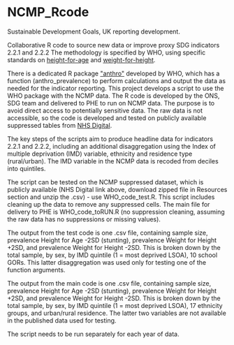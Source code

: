 # NCMP_Rcode

Sustainable Development Goals, UK reporting development.

Collaborative R code to source new data or improve proxy SDG indicators 2.2.1 and 2.2.2
The methodology is specified by WHO, using specific standards on [height-for-age](https://www.who.int/tools/child-growth-standards/standards/length-height-for-age) and [weight-for-height](https://www.who.int/tools/child-growth-standards/standards/weight-for-length-height).

There is a dedicated R package ["anthro"](https://cran.r-project.org/web/packages/anthro/anthro.pdf) developed by WHO, which has a function (anthro_prevalence) to perform calculations and output the data as needed for the indicator reporting. This project develops a script to use the WHO package with the NCMP data. The R code is developed by the ONS, SDG team and delivered to PHE to run on NCMP data. The purpose is to avoid direct access to potentially sensitive data.
The raw data is not accessible, so the code is developed and tested on publicly available suppressed tables from [NHS Digital](https://digital.nhs.uk/data-and-information/publications/statistical/national-child-measurement-programme/2018-19-school-year).

The key steps of the scripts aim to produce headline data for indicators 2.2.1 and 2.2.2, including an additional disaggregation using the Index of multiple deprivation (IMD) variable, ethnicity and residence type (rural/urban). The IMD variable in the NCMP data is recoded from deciles into quintiles.

The script can be tested on the NCMP suppressed dataset, which is publicly available (NHS Digital link above, download zipped file in Resources section and unzip the .csv) - use WHO_code_test.R. This script includes cleaning up the data to remove any suppressed cells. The main file for delivery to PHE is WHO_code_toRUN.R (no suppression cleaning, assuming the raw data has no suppressions or missing values).

The output from the test code is one .csv file, containing sample size, prevalence Height for Age -2SD (stunting), prevalence	Weight for Height +2SD, and prevalence	Weight for Height -2SD. This is broken down by the total sample, by sex, by IMD quintile (1 = most deprived LSOA), 10 school GORs. This latter disaggregation was used only for testing one of the function arguments.

The output from the main code is one .csv file, containing sample size, prevalence Height for Age -2SD (stunting), prevalence	Weight for Height +2SD, and prevalence	Weight for Height -2SD. This is broken down by the total sample, by sex, by IMD quintile (1 = most deprived LSOA), 17 ethnicity groups, and urban/rural residence. The latter two variables are not available in the published data used for testing.

The script needs to be run separately for each year of data.
